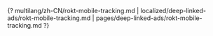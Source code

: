 {? multilang/zh-CN/rokt-mobile-tracking.md | localized/deep-linked-ads/rokt-mobile-tracking.md | pages/deep-linked-ads/rokt-mobile-tracking.md ?}
